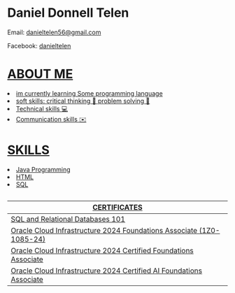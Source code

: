 
</head>
<body>
    <div class="container">
        <h1>Daniel Donnell Telen</h1>
        <div class="contact-info">
            <p>Email: <a href="mailto:danieltelen56@gmail.com">danieltelen56@gmail.com</a></p>
            <p>Facebook: <a href="mailto:https://www.facebook.com/danielgacutetelen">danieltelen</p>
        </div>

    
</body>
</html>
       <h1>ABOUT ME</h1>
       <li>im currently learning Some programming language</li>
       <li>soft skills: critical thinking  🗿 problem solving 💭 </li>
        <li>Technical skills 💻 </li>
        <li>Communication skills ✉️</li>
</body>
</html>
        <h1>SKILLS</h1>
        <li>Java Programming</li>
        <li>HTML</li>
        <li>SQL</li>
</head>
<body>
    <h2></h2>
    <table>
        <thead>
            <tr>
                <th>CERTIFICATES</th>
            </tr>
        </thead>
        <tbody>
            <tr>
                <td><a href="https://courses.cognitiveclass.ai/certificates/dfe6377409504a1690ab3b311f7dc027" target="_blank">SQL and Relational Databases 101</a></td>
            </tr>
            <tr>
                <td><a href="https://catalog-education.oracle.com/ords/certview/sharebadge?id=798328A3FCF569095089326D84FB820858E2AFC77D0F40488B69BF6A9C67C3CD&fbclid=IwY2xjawHBRHFleHRuA2FlbQIxMQABHZcEbHWdh9SYgbHWlz1hsdCvd-knGbScRAGshlGloAuoVhcEBM28dW1hYg_aem_ptPt4Tqdisqw6E8fpzlSFQ" target="_blank">Oracle Cloud Infrastructure 2024 Foundations Associate (1Z0-1085-24)</a></td>
            </tr>
              <td><a href="https://catalog-education.oracle.com/ords/certview/sharebadge?id=798328A3FCF569095089326D84FB820858E2AFC77D0F40488B69BF6A9C67C3CD&fbclid=IwY2xjawHBRHFleHRuA2FlbQIxMQABHZcEbHWdh9SYgbHWlz1hsdCvd-knGbScRAGshlGloAuoVhcEBM28dW1hYg_aem_ptPt4Tqdisqw6E8fpzlSFQ](https://catalog-education.oracle.com/ords/certview/sharebadge?id=798328A3FCF569095089326D84FB820858E2AFC77D0F40488B69BF6A9C67C3CD&fbclid=IwY2xjawHLygBleHRuA2FlbQIxMQABHWMPhuNyOzHqaiujGcNtWRAJDp0IOZCqD8m2K_jTR6CkObV_18K2wXkGVg_aem_zf1Ny4VM1pJTL8Ry0OAnlw)" target="_blank">Oracle Cloud Infrastructure 2024 Certified Foundations Associate</a></td>
            </tr>
          <tr>
                <td><a href="https://catalog-education.oracle.com/ords/certview/sharebadge?id=C65D2E9D91AD2FF1EF4EC69DBFE86D1D37B579B501D73E05564B4C3C675E42D0&fbclid=IwY2xjawHPjKZleHRuA2FlbQIxMQABHbtNtkfm5jnHPqORTnQHi-g1naSf8xTUqyCOrCtTDPA-7I_QnITV0YnCmg_aem_SBgvNa_iHPKmOyvzaBICtw" target="_blank">Oracle Cloud Infrastructure 2024 Certified AI Foundations Associate</a></td>
            </tr>
        </tbody>
    </table>
</body>
</html>
